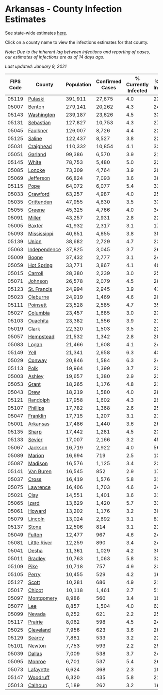 # Arkansas - County Infection Estimates

See state-wide estimates [here](/infections/us-ar).

Click on a county name to view the infections estimates for that county.

*Note: Due to the inherent lag between infections and reporting of cases, our estimates of infections are as of 14 days ago.*

*Last updated: January 9, 2021*

|   FIPS Code |                       County |   Population |   Confirmed Cases |   % Currently Infected |   % Total Infected |
|-------------|------------------------------|--------------|-------------------|------------------------|--------------------|
|       05119 |           [Pulaski](pulaski) |      391,911 |            27,675 |                    4.0 |               23.6 |
|       05007 |             [Benton](benton) |      279,141 |            20,262 |                    4.3 |               24.2 |
|       05143 |     [Washington](washington) |      239,187 |            23,626 |                    4.5 |               33.3 |
|       05131 |       [Sebastian](sebastian) |      127,827 |            10,753 |                    4.3 |               27.7 |
|       05045 |         [Faulkner](faulkner) |      126,007 |             8,726 |                    4.4 |               22.6 |
|       05125 |             [Saline](saline) |      122,437 |             8,527 |                    3.8 |               22.6 |
|       05031 |       [Craighead](craighead) |      110,332 |            10,854 |                    4.1 |               32.1 |
|       05051 |           [Garland](garland) |       99,386 |             6,570 |                    3.9 |               21.6 |
|       05145 |               [White](white) |       78,753 |             5,480 |                    5.0 |               22.2 |
|       05085 |             [Lonoke](lonoke) |       73,309 |             4,764 |                    3.9 |               20.8 |
|       05069 |       [Jefferson](jefferson) |       66,824 |             7,093 |                    3.6 |               36.2 |
|       05115 |                 [Pope](pope) |       64,072 |             6,077 |                    5.4 |               31.7 |
|       05033 |         [Crawford](crawford) |       63,257 |             4,987 |                    4.0 |               25.5 |
|       05035 |     [Crittenden](crittenden) |       47,955 |             4,630 |                    3.5 |               33.5 |
|       05055 |             [Greene](greene) |       45,325 |             4,766 |                    4.0 |               34.2 |
|       05091 |             [Miller](miller) |       43,257 |             2,931 |                    2.8 |               22.5 |
|       05005 |             [Baxter](baxter) |       41,932 |             2,317 |                    3.1 |               17.6 |
|       05093 |   [Mississippi](mississippi) |       40,651 |             4,655 |                    3.8 |               38.3 |
|       05139 |               [Union](union) |       38,682 |             2,729 |                    4.7 |               23.4 |
|       05063 | [Independence](independence) |       37,825 |             3,045 |                    3.7 |               26.4 |
|       05009 |               [Boone](boone) |       37,432 |             2,777 |                    3.1 |               24.1 |
|       05059 |     [Hot Spring](hot-spring) |       33,771 |             3,867 |                    4.1 |               40.2 |
|       05015 |           [Carroll](carroll) |       28,380 |             2,239 |                    3.0 |               25.9 |
|       05071 |           [Johnson](johnson) |       26,578 |             2,079 |                    4.5 |               26.6 |
|       05123 |   [St. Francis](st.-francis) |       24,994 |             2,945 |                    3.9 |               41.6 |
|       05023 |         [Cleburne](cleburne) |       24,919 |             1,469 |                    4.6 |               20.2 |
|       05111 |         [Poinsett](poinsett) |       23,528 |             2,585 |                    4.7 |               35.8 |
|       05027 |         [Columbia](columbia) |       23,457 |             1,685 |                    3.0 |               23.4 |
|       05103 |         [Ouachita](ouachita) |       23,382 |             1,556 |                    3.9 |               21.1 |
|       05019 |               [Clark](clark) |       22,320 |             1,503 |                    3.5 |               22.4 |
|       05057 |       [Hempstead](hempstead) |       21,532 |             1,342 |                    2.8 |               20.5 |
|       05083 |               [Logan](logan) |       21,466 |             1,608 |                    4.1 |               24.5 |
|       05149 |                 [Yell](yell) |       21,341 |             2,658 |                    6.3 |               43.2 |
|       05029 |             [Conway](conway) |       20,846 |             1,584 |                    6.3 |               24.1 |
|       05113 |                 [Polk](polk) |       19,964 |             1,399 |                    3.7 |               22.8 |
|       05003 |             [Ashley](ashley) |       19,657 |             1,380 |                    2.9 |               23.5 |
|       05053 |               [Grant](grant) |       18,265 |             1,176 |                    4.8 |               21.4 |
|       05043 |                 [Drew](drew) |       18,219 |             1,580 |                    4.0 |               28.6 |
|       05121 |         [Randolph](randolph) |       17,958 |             1,602 |                    4.3 |               29.0 |
|       05107 |         [Phillips](phillips) |       17,782 |             1,368 |                    2.6 |               25.4 |
|       05047 |         [Franklin](franklin) |       17,715 |             1,207 |                    3.1 |               21.9 |
|       05001 |         [Arkansas](arkansas) |       17,486 |             1,440 |                    3.6 |               26.6 |
|       05135 |               [Sharp](sharp) |       17,442 |             1,281 |                    4.5 |               23.5 |
|       05133 |             [Sevier](sevier) |       17,007 |             2,166 |                    3.2 |               45.5 |
|       05067 |           [Jackson](jackson) |       16,719 |             2,922 |                    4.0 |               56.4 |
|       05089 |             [Marion](marion) |       16,694 |               719 |                    2.5 |               13.6 |
|       05087 |           [Madison](madison) |       16,576 |             1,125 |                    3.4 |               22.8 |
|       05141 |       [Van Buren](van-buren) |       16,545 |               852 |                    2.9 |               17.0 |
|       05037 |               [Cross](cross) |       16,419 |             1,576 |                    5.8 |               31.3 |
|       05075 |         [Lawrence](lawrence) |       16,406 |             1,703 |                    4.6 |               34.1 |
|       05021 |                 [Clay](clay) |       14,551 |             1,401 |                    3.6 |               31.5 |
|       05065 |               [Izard](izard) |       13,629 |             1,420 |                    5.7 |               33.5 |
|       05061 |             [Howard](howard) |       13,202 |             1,176 |                    3.2 |               30.5 |
|       05079 |           [Lincoln](lincoln) |       13,024 |             2,892 |                    3.1 |               87.1 |
|       05137 |               [Stone](stone) |       12,506 |               814 |                    3.1 |               21.5 |
|       05049 |             [Fulton](fulton) |       12,477 |               967 |                    4.6 |               24.8 |
|       05081 | [Little River](little-river) |       12,259 |               890 |                    3.4 |               24.0 |
|       05041 |               [Desha](desha) |       11,361 |             1,029 |                    4.2 |               30.3 |
|       05011 |           [Bradley](bradley) |       10,763 |             1,063 |                    5.8 |               32.6 |
|       05109 |                 [Pike](pike) |       10,718 |               757 |                    4.9 |               23.3 |
|       05105 |               [Perry](perry) |       10,455 |               529 |                    4.2 |               16.1 |
|       05127 |               [Scott](scott) |       10,281 |               686 |                    4.9 |               21.1 |
|       05017 |             [Chicot](chicot) |       10,118 |             1,461 |                    2.7 |               51.7 |
|       05097 |     [Montgomery](montgomery) |        8,986 |               560 |                    3.4 |               19.8 |
|       05077 |                   [Lee](lee) |        8,857 |             1,504 |                    4.0 |               62.3 |
|       05099 |             [Nevada](nevada) |        8,252 |               621 |                    2.2 |               25.7 |
|       05117 |           [Prairie](prairie) |        8,062 |               598 |                    4.5 |               24.4 |
|       05025 |       [Cleveland](cleveland) |        7,956 |               623 |                    3.6 |               26.1 |
|       05129 |             [Searcy](searcy) |        7,881 |               533 |                    3.2 |               22.5 |
|       05101 |             [Newton](newton) |        7,753 |               593 |                    2.2 |               25.3 |
|       05039 |             [Dallas](dallas) |        7,009 |               538 |                    3.7 |               24.7 |
|       05095 |             [Monroe](monroe) |        6,701 |               537 |                    5.4 |               26.2 |
|       05073 |       [Lafayette](lafayette) |        6,624 |               368 |                    2.3 |               18.3 |
|       05147 |         [Woodruff](woodruff) |        6,320 |               435 |                    5.8 |               21.7 |
|       05013 |           [Calhoun](calhoun) |        5,189 |               262 |                    3.2 |               16.1 |